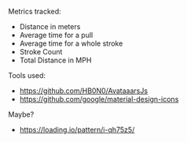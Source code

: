 Metrics tracked:
* Distance in meters
* Average time for a pull
* Average time for a whole stroke
* Stroke Count
* Total Distance in MPH

Tools used:
* https://github.com/HB0N0/AvataaarsJs
* https://github.com/google/material-design-icons

Maybe?
* https://loading.io/pattern/i-qh75z5/
